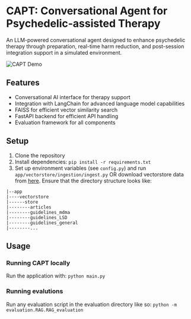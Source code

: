 # CAPT: Conversational Agent for Psychedelic-assisted Therapy
An LLM-powered conversational agent designed to enhance psychedelic therapy through preparation, real-time harm reduction, and post-session integration support in a simulated environment.

![CAPT Demo](CAPTDemo-ezgif.com-video-to-gif-converter.gif)

## Features
- Conversational AI interface for therapy support
- Integration with LangChain for advanced language model capabilities
- FAISS for efficient vector similarity search
- FastAPI backend for efficient API handling
- Evaluation framework for all components

## Setup
1. Clone the repository
2. Install dependencies: `pip install -r requirements.txt`
3. Set up environment variables (see `config.py`) and run `app/vectorstore/ingestion/ingest.py` OR download vectorstore data from [here](https://drive.google.com/drive/folders/1tr58rSSOrSb2ByypsnJ3wJ_YApLiRUGb?usp=sharing). Ensure that the directory structure looks like:
```
|--app
|----vectorstore
|------store
|--------articles
|--------guidelines_mdma
|--------guidelines_LSD
|--------guidelines_general
|--------...

```

## Usage

### Running CAPT locally
Run the application with: `python main.py`

### Running evalutions
Run any evaluation script in the evaluation directory like so: `python -m evaluation.RAG.RAG_evaluation`

